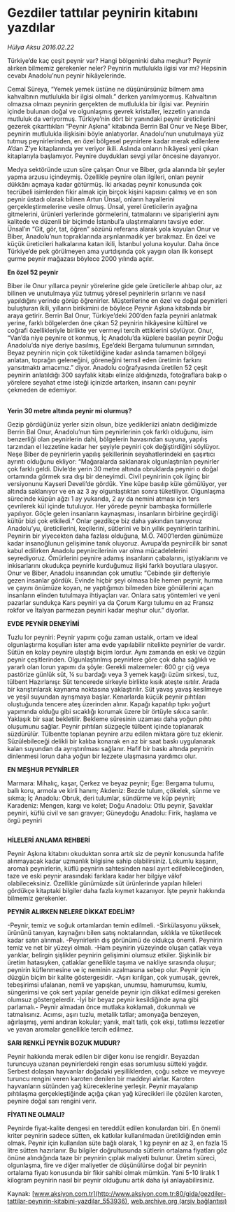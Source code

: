 # Gezdiler tattılar peynirin kitabını yazdılar

*Hülya Aksu 2016.02.22*

<div class="pNewsDetailMainContent ctx_content" itemprop="articleBody">
 <p>
  Türkiye’de kaç çeşit peynir var? Hangi bölgeninki daha meşhur? Peynir alırken bilmemiz gerekenler neler? Peynirin mutlulukla ilgisi var mı? Hepsinin cevabı Anadolu’nun peynir hikâyelerinde.
 </p>
 <p>
  Cemal Süreya, “Yemek yemek üstüne ne düşünürsünüz bilmem ama kahvaltının mutlulukla bir ilgisi olmalı.” derken yanılmıyormuş. Kahvaltının olmazsa olmazı peynirin gerçekten de mutlulukla bir ilgisi var. Peynirin içinde bulunan doğal ve olgunlaşmış gevrek kristaller, lezzetin yanında mutluluk da veriyormuş. Türkiye’nin dört bir yanındaki peynir üreticilerini gezerek çıkarttıkları “Peynir Aşkına” kitabında Berrin Bal Onur ve Neşe Biber, peynirin mutlulukla ilişkisini böyle anlatıyorlar. Anadolu’nun unutulmaya yüz tutmuş peynirlerinden, en özel bölgesel peynirlere kadar merak edilenlere A’dan Z’ye kitaplarında yer veriyor ikili. Aslında onların hikâyesi yeni çıkan kitaplarıyla başlamıyor. Peynire duydukları sevgi yıllar öncesine dayanıyor.
 </p>
 <p>
  Medya sektöründe uzun süre çalışan Onur ve Biber, gıda alanında bir şeyler yapma arzusu içindeymiş. Özellikle peynire olan ilgileri, onları peynir dükkânı açmaya kadar götürmüş. İki arkadaş peynir konusunda çok tecrübeli isimlerden fikir almak için birçok kişini kapısını çalmış ve en son peynir üstadı olarak bilinen Artun Ünsal, onların hayallerini gerçekleştirmelerine vesile olmuş. Ünsal, yerel üreticilerin ayağına gitmelerini, ürünleri yerlerinde görmelerini, tatmalarını ve siparişlerini aynı kalitede ve düzenli bir biçimde İstanbul’a ulaştırmalarını tavsiye eder. Ünsal’ın “Git, gör, tat, öğren” sözünü referans alarak yola koyulan Onur ve Biber, Anadolu’nun topraklarında arşınlanmadık yer bırakmaz. En özel ve küçük üreticileri halkalarına katan ikili, İstanbul yoluna koyulur. Daha önce Türkiye’de pek görülmeyen ama yurtdışında çok yaygın olan ilk konsept gurme peynir mağazası böylece 2000 yılında açılır.
 </p>
 <p>
  <strong>
   En özel 52 peynir
  </strong>
 </p>
 <p>
  Biber ile Onur yıllarca peynir yörelerine gide gele üreticilerle ahbap olur, az bilinen ve unutulmaya yüz tutmuş yöresel peynirlerin sırlarını ve nasıl yapıldığını yerinde görüp öğrenirler. Müşterilerine en özel ve doğal peynirleri buluşturan ikili, yılların birikimini de böylece Peynir Aşkına kitabında bir araya getirir. Berrin Bal Onur, Türkiye’deki 200’den fazla peyniri anlatmak yerine, farklı bölgelerden öne çıkan 52 peynirin hikâyesine kültürel ve coğrafi özellikleriyle birlikte yer vermeyi tercih ettiklerini söylüyor. Onur, “Van’da niye peynire ot konmuş, İç Anadolu’da küplere basılan peynir Doğu Anadolu’da niye deriye basılmış, Ege’deki Bergama tulumunun sırrından, Beyaz peynirin niçin çok tüketildiğine kadar aslında tamamen bölgeyi anlatan, toprağın geleneğini, göreneğini temsil eden üretimin farkını yansıtmaktı amacımız.” diyor. Anadolu coğrafyasında üretilen 52 çeşit peynirin anlatıldığı 300 sayfalık kitabı elinize aldığınızda, fotoğraflara bakıp o yörelere seyahat etme isteği içinizde artarken, insanın canı peynir çekmeden de edemiyor.
 </p>
 <p>
  <img alt="" src="/web/20160226120327im_/http://www.aksiyon.com.tr/gida/ http:/medya.aksiyon.com.tr/aksiyon/2016/02/23/575396.jpg "/>
  <br/>
  <br/>
  <strong>
   Yerin 30 metre altında peynir mi olurmuş?
  </strong>
 </p>
 <p>
  Gezip gördüğünüz yerler sizin olsun, bize yedikleriizi anlatın dediğimizde Berrin Bal Onur, Anadolu’nun tüm peynirlerinin çok farklı olduğunu, isim benzerliği olan peynirlerin dahi, bölgelerin havasından suyuna, yapılış tarzından el lezzetine kadar her şeyiyle peyniri çok değiştirdiğini söylüyor. Neşe Biber de peynirlerin yapılış şekillerinin seyahatlerindeki en şaşırtıcı ayrıntı olduğunu ekliyor: “Mağaralarda saklanarak olgunlaştırılan peynirler çok farklı geldi. Divle’de yerin 30 metre altında obruklarda peyniri o doğal ortamında görmek sıra dışı bir deneyimdi. Civil peynirinin çok ilginç bir versiyonunu Kayseri Develi’de gördük. Yine küpe basılıp küle gömülüyor, yer altında saklanıyor ve en az 3 ay olgunlaştıktan sonra tüketiliyor. Olgunlaşma sürecinde küpün ağzı 1 ay yukarıda, 2 ay da nemini atması için ters çevrilerek kül içinde tutuluyor. Her yörede peynir bambaşka formüllerle yapılıyor. Göçle gelen insanların kaynaşması, insanların birbirine geçirdiği kültür bizi çok etkiledi.” Onlar gezdikçe biz daha yakından tanıyoruz Anadolu’yu, üreticilerini, keçilerini, sütlerini ve bin yıllık peynirlerin tarihini. Peynirin bir yiyecekten daha fazlası olduğuna, M.Ö. 7400’lerden günümüze kadar insanoğlunun gelişimine tanık oluyoruz. Avrupa’da peynircilik bir sanat kabul edilirken Anadolu peynircilerinin var olma mücadelelerini seyrediyoruz. Ömürlerini peynire adamış insanların çabalarını, iştiyaklarını ve inkisarlarını okudukça peynirle kurduğumuz ilişki farklı boyutlara ulaşıyor. Onur ve Biber, Anadolu insanından çok umutlu: “Cebinde şiir defteriyle gezen insanlar gördük. Evinde hiçbir şeyi olmasa bile hemen peynir, hurma ve çayını önümüze koyan, ne yaptığımızı bilmeden bize gönüllerini açan insanların elinden tutulmaya ihtiyaçları var. Onlara satış yöntemleri ve yeni pazarlar sundukça Kars peyniri ya da Çorum Kargı tulumu en az Fransız rokfor ve İtalyan parmezan peyniri kadar meşhur olur.” diyorlar.
 </p>
 <p>
  <strong>
   EVDE PEYNİR DENEYİMİ
  </strong>
 </p>
 <p>
  Tuzlu lor peyniri: Peynir yapımı çoğu zaman ustalık, ortam ve ideal olgunlaştırma koşulları ister ama evde yapılabilir nitelikte peynirler de vardır. Sütün en kolay peynire ulaştığı biçim lordur. Aynı zamanda en eski ve özgün peynir çeşitlerinden. Olgunlaştırılmış peynirlere göre çok daha sağlıklı ve yararlı olan lorun yapımı da şöyle: Gerekli malzemeler: 600 gr çiğ veya pastörize günlük süt, ¼ su bardağı veya 3 yemek kaşığı üzüm sirkesi, tuz, tülbent Hazırlanışı: Süt tencerede sirkeyle birlikte kısık ateşte ısıtılır. Arada bir karıştırılarak kaynama noktasına yaklaştırılır. Süt yavaş yavaş kesilmeye ve yeşil suyundan ayrışmaya başlar. Kenarlarda küçük peynir pıhtıları oluştuğunda tencere ateş üzerinden alınır. Kapağı kapatılıp tıpkı yoğurt yapımında olduğu gibi sıcaklığı korumak üzere bir örtüyle sıkıca sarılır. Yaklaşık bir saat bekletilir. Bekleme süresinin uzaması daha yoğun pıhtı oluşumunu sağlar. Peynir pıhtıları süzgeçle tülbent içinde toplanarak süzdürülür. Tülbentte toplanan peynire arzu edilen miktara göre tuz eklenir. Süzülebileceği delikli bir kalıba konarak en az bir saat baskı uygulanarak kalan suyundan da ayrıştırılması sağlanır. Hafif bir baskı altında peynirin dinlenmesi lorun daha yoğun bir lezzete ulaşmasına yardımcı olur.
 </p>
 <p>
  <strong>
   EN MEŞHUR PEYNİRLER
  </strong>
 </p>
 <p>
  Marmara: Mihalıç, kaşar, Çerkez ve beyaz peynir; Ege: Bergama tulumu, ballı koru, armola ve kirli hanım; Akdeniz: Bezde tulum, çökelek, sünme ve sıkma; İç Anadolu: Obruk, deri tulumlar, sündürme ve küp peyniri; Karadeniz: Mengen, kargı ve kolet; Doğu Anadolu: Otlu peynir, Şavaklar peyniri, küflü civil ve sarı gravyer; Güneydoğu Anadolu: Firik, haşlama ve örgü peyniri
 </p>
 <p>
  <img alt="" src="http://web.archive.org/web/20160226120327im_/http://medya.aksiyon.com.tr//aksiyon/2016/02/23/575397.jpg "/>
 </p>
 <p>
  <strong>
   HİLELERİ ANLAMA REHBERİ
  </strong>
 </p>
 <p>
  Peynir Aşkına kitabını okuduktan sonra artık siz de peynir konusunda hafife alınmayacak kadar uzmanlık bilgisine sahip olabilirsiniz. Lokumlu kaşarın, aromalı peynirlerin, küflü peynirin sahtesinden nasıl ayırt edilebileceğinden, taze ve eski peynir arasındaki farklara kadar her bilgiye vâkıf olabileceksiniz. Özellikle günümüzde süt ürünlerinde yapılan hileleri gördükçe kitaptaki bilgiler daha fazla kıymet kazanıyor. İşte peynir hakkında bilmemiz gerekenler.
 </p>
 <p>
  <strong>
   PEYNİR ALIRKEN NELERE DİKKAT EDELİM?
  </strong>
 </p>
 <p>
  -Peynir, temiz ve soğuk ortamlardan temin edilmeli. -Sirkülasyonu yüksek, ürününü tanıyan, kaynağını bilen satış noktalarından, sıklıkla ve tüketilecek kadar satın alınmalı. -Peynirlerin dış görünümü de oldukça önemli. Peynirin temiz ve net bir yüzeyi olmalı. -Ham peynirin yüzeyinde oluşan çatlak veya yarıklar, belirgin şişlikler peynirin gelişimini olumsuz etkiler. Şişkinlik bir üretim hatasıyken, çatlaklar genellikle taşıma ve nakliye sırasında oluşur; peynirin küflenmesine ve iç neminin azalmasına sebep olur. Peynir için düzgün biçim bir kalite göstergesidir. -Aşırı kırılgan, çok yumuşak, gevrek, tebeşirimsi ufalanan, nemli ve yapışkan, unumsu, hamurumsu, kumlu, süngerimsi ve çok sert yapılar genelde peynir için dikkat edilmesi gereken olumsuz göstergelerdir. -İyi bir beyaz peynir kesildiğinde ayna gibi parlamalı.- Peynir almadan önce mutlaka koklamalı, dokunmalı ve tatmalısınız. Acımsı, aşırı tuzlu, metalik tatlar; amonyağa benzeyen, ağırlaşmış, yemi andıran kokular; yanık, malt tatlı, çok ekşi, tatlımsı lezzetler ve yavan aromalar genellikle tercih edilmez.
 </p>
 <p>
  <strong>
   SARI RENKLİ PEYNİR BOZUK MUDUR?
  </strong>
 </p>
 <p>
  Peynir hakkında merak edilen bir diğer konu ise rengidir. Beyazdan turuncuya uzanan peynirlerdeki rengin esas sorumlusu sütteki yağdır. Serbest dolaşan hayvanlar doğadaki yeşilliklerden, çoğu sebze ve meyveye turuncu rengini veren karoten denilen bir maddeyi alırlar. Karoten hayvanların sütünden yağ küreceklerine yerleşir. Peynir mayalanıp pıhtılaşma gerçekleştiğinde açığa çıkan yağ kürecikleri ile çözülen karoten, peynire doğal sarı rengini verir.
 </p>
 <p>
  <strong>
   FİYATI NE OLMALI?
  </strong>
 </p>
 <p>
  Peynirde fiyat-kalite dengesi en tereddüt edilen konulardan biri. En önemli kriter peynirin sadece sütten, ek katkılar kullanılmadan üretildiğinden emin olmak. Peynir için kullanılan süte bağlı olarak, 1 kg peynir en az 3, en fazla 15 litre sütten hazırlanır. Bu bilgiler doğrultusunda sütlerin ortalama fiyatları göz önüne alındığında taze bir peynirin çıplak maliyeti bulunur. Üretim süreci, olgunlaşma, fire ve diğer maliyetler de düşünülürse doğal bir peynirin ortalama fiyatı konusunda bir fikir sahibi olmak mümkün. Yani 5-10 liralık 1 kilogram peynirin nasıl bir peynir olduğunu artık daha iyi anlayabilirsiniz.
 </p>
</div>


Kaynak: [www.aksiyon.com.tr](http://www.aksiyon.com.tr:80/gida/gezdiler-tattilar-peynirin-kitabini-yazdilar_553936), [web.archive.org (arşiv bağlantısı)](http://web.archive.org/web/20160226120327/http://www.aksiyon.com.tr:80/gida/gezdiler-tattilar-peynirin-kitabini-yazdilar_553936)
